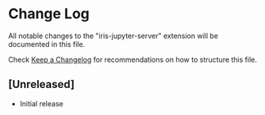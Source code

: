 # Change Log

All notable changes to the "iris-jupyter-server" extension will be documented in this file.

Check [Keep a Changelog](http://keepachangelog.com/) for recommendations on how to structure this file.

## [Unreleased]

- Initial release